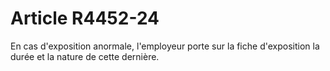# Article R4452-24

En cas d'exposition anormale, l'employeur porte sur la fiche d'exposition la durée et la nature de cette dernière.